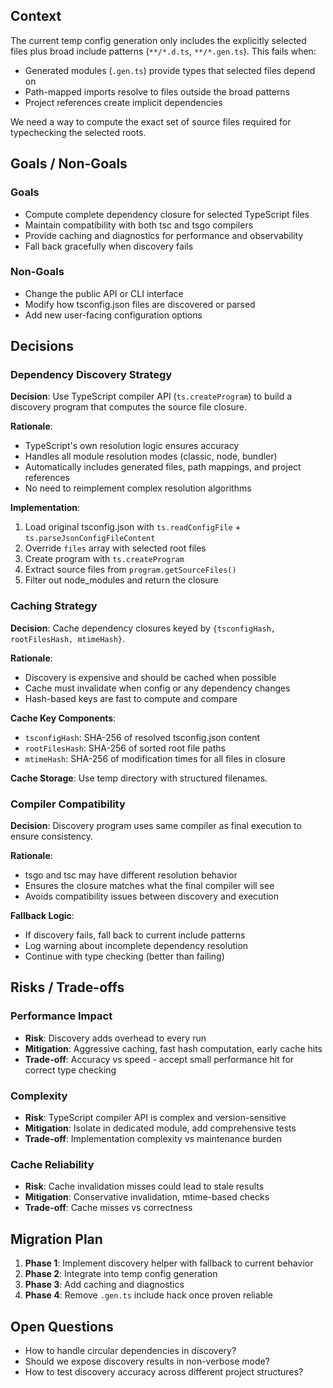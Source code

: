 ## Context

The current temp config generation only includes the explicitly selected files plus broad include patterns (`**/*.d.ts`, `**/*.gen.ts`). This fails when:

- Generated modules (`.gen.ts`) provide types that selected files depend on
- Path-mapped imports resolve to files outside the broad patterns
- Project references create implicit dependencies

We need a way to compute the exact set of source files required for typechecking the selected roots.

## Goals / Non-Goals

### Goals

- Compute complete dependency closure for selected TypeScript files
- Maintain compatibility with both tsc and tsgo compilers
- Provide caching and diagnostics for performance and observability
- Fall back gracefully when discovery fails

### Non-Goals

- Change the public API or CLI interface
- Modify how tsconfig.json files are discovered or parsed
- Add new user-facing configuration options

## Decisions

### Dependency Discovery Strategy

**Decision**: Use TypeScript compiler API (`ts.createProgram`) to build a discovery program that computes the source file closure.

**Rationale**:

- TypeScript's own resolution logic ensures accuracy
- Handles all module resolution modes (classic, node, bundler)
- Automatically includes generated files, path mappings, and project references
- No need to reimplement complex resolution algorithms

**Implementation**:

1. Load original tsconfig.json with `ts.readConfigFile` + `ts.parseJsonConfigFileContent`
2. Override `files` array with selected root files
3. Create program with `ts.createProgram`
4. Extract source files from `program.getSourceFiles()`
5. Filter out node_modules and return the closure

### Caching Strategy

**Decision**: Cache dependency closures keyed by `{tsconfigHash, rootFilesHash, mtimeHash}`.

**Rationale**:

- Discovery is expensive and should be cached when possible
- Cache must invalidate when config or any dependency changes
- Hash-based keys are fast to compute and compare

**Cache Key Components**:

- `tsconfigHash`: SHA-256 of resolved tsconfig.json content
- `rootFilesHash`: SHA-256 of sorted root file paths
- `mtimeHash`: SHA-256 of modification times for all files in closure

**Cache Storage**: Use temp directory with structured filenames.

### Compiler Compatibility

**Decision**: Discovery program uses same compiler as final execution to ensure consistency.

**Rationale**:

- tsgo and tsc may have different resolution behavior
- Ensures the closure matches what the final compiler will see
- Avoids compatibility issues between discovery and execution

**Fallback Logic**:

- If discovery fails, fall back to current include patterns
- Log warning about incomplete dependency resolution
- Continue with type checking (better than failing)

## Risks / Trade-offs

### Performance Impact

- **Risk**: Discovery adds overhead to every run
- **Mitigation**: Aggressive caching, fast hash computation, early cache hits
- **Trade-off**: Accuracy vs speed - accept small performance hit for correct type checking

### Complexity

- **Risk**: TypeScript compiler API is complex and version-sensitive
- **Mitigation**: Isolate in dedicated module, add comprehensive tests
- **Trade-off**: Implementation complexity vs maintenance burden

### Cache Reliability

- **Risk**: Cache invalidation misses could lead to stale results
- **Mitigation**: Conservative invalidation, mtime-based checks
- **Trade-off**: Cache misses vs correctness

## Migration Plan

1. **Phase 1**: Implement discovery helper with fallback to current behavior
2. **Phase 2**: Integrate into temp config generation
3. **Phase 3**: Add caching and diagnostics
4. **Phase 4**: Remove `.gen.ts` include hack once proven reliable

## Open Questions

- How to handle circular dependencies in discovery?
- Should we expose discovery results in non-verbose mode?
- How to test discovery accuracy across different project structures?
